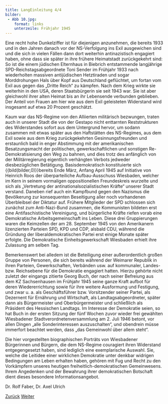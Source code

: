 ```yaml
---
title: LangEinleitung 4/4
bilder:
 - Abb 10.jpg:
    format: links
    unterzeile: Frühjahr 1945
---
```


Eine recht hohe Dunkelziffer ist für diejenigen anzunehmen, die bereits
1933 und in den Jahren danach vor der NS-Verfolgung ins Exil ausgewichen
sind und die sich in vielen Fällen dann dort weiterhin antinazistisch
engagiert haben, ohne dass sie später in ihre frühere Heimatstadt
zurückgekehrt sind: So ist die einem jüdischen Elternhaus in Biebrich
entstammende langjährige SPD-Reichstagsabgeordnete Toni Sender im
Frühjahr 1933 nach wiederholten massiven antijüdischen Hetztiraden und
sogar Morddrohungen Hals über Kopf aus Deutschland geflüchtet, um fortan
vom Exil aus gegen das „Dritte Reich“ zu kämpfen. Nach dem Krieg wirkte
sie weiterhin in den USA, deren Staatsbürgerin sie seit 1943 war. Sie
ist aber gleichwohl ihrer alten Heimat bis an ihr Lebensende verbunden
geblieben. Der Anteil von Frauen am hier wie aus dem Exil geleisteten
Widerstand wird insgesamt auf etwa 20 Prozent geschätzt.

Kaum war das NS-Regime von den Alliierten militärisch bezwungen, traten
auch in unserer Stadt die von der Gestapo nicht enttarnten
Reststrukturen des Widerstandes sofort aus dem Untergrund hervor, um
sodann zusammen mit etwas später aus den Haftstätten des NS-Regimes, aus
dem Exil sowie aus dem Krieg zurückgekehrten Gesinnungsfreunden und
erstaunlich bald in enger Abstimmung mit der amerikanischen
Besatzungsmacht der politischen, gewerkschaftlichen und sonstigen
Re-Demokratisierung den Weg zu bahnen, und dies trotz des anfänglich von
der Militärregierung eigentlich verhängten Verbots jedweder
diesbezüglichen Betätigung. Basisdemokratisch konstituierte sich {{bild(bilder,0)}}bereits
Ende März, Anfang April 1945 auf Initiative von Heinrich Roos der
überparteiliche Aufbau-Ausschuss Wiesbaden, welcher im Kern in seinem
vormaligen oppositionellen Freundeskreis wurzelte und sich als
„Vertretung der antinationalsozialistischen Kräfte“ unserer Stadt
verstand. Daneben rief auch ein Kampfbund gegen den Nazismus die
Bevölkerung zur konsequenten Beseitigung aller noch vorhandenen
Überbleibsel der Diktatur auf. Frühere Mitglieder der SPD schlossen sich
zunächst zum Anti-Nazi-Bund zusammen, die Kommunisten bildeten erst eine
Antifaschistische Vereinigung, und bürgerliche Kräfte riefen vorab eine
Demokratische Arbeitsgemeinschaft ins Leben. Diese drei Gruppierungen
waren die Keimzellen der am 28. September 1945 von den Amerikanern
lizenzierten Parteien SPD, KPD und CDP, alsbald CDU, während die
Gründung der liberaldemokratischen Partei erst einige Monate später
erfolgte. Die Demokratische Einheitsgewerkschaft Wiesbaden erhielt ihre
Zulassung am selben Tag.

Bemerkenswert bei alledem ist die Beteiligung einer außerordentlich
großen Gruppe von Personen, die sich bereits während der Weimarer
Republik in ihren Parteien, Gewerkschaften, Verbänden usw. auf
kommunaler, Landes- bzw. Reichsebene für die Demokratie engagiert
hatten. Hierzu gehörte nicht zuletzt der eingangs zitierte Georg Buch,
der nach seiner Befreiung aus dem KZ Sachsenhausen im Frühjahr 1945
seine ganze Kraft aufbot für deren Wiedererrichtung sowie für ihre
weitere Ausformung und Festigung, und zwar u. a. als Geschäftsführer
bzw. Vorsitzender seiner Partei, als Dezernent für Ernährung und
Wirtschaft, als Landtagsabgeordneter, später dann als Bürgermeister und
Oberbürgermeister und schließlich als Präsident des Hessischen Landtags.
Im Interesse der Demokratie seien, so hat Buch in der ersten Sitzung der
fünf Wochen zuvor wieder frei gewählten Wiesbadener
Stadtverordnetenversammlung am 2. Juli 1946 betont, vor allen Dingen
„alle Sonderinteressen auszuschalten“, und obendrein müsse immerfort
beachtet werden, dass „das Gemeinwohl über allem steht“.

Die hier vorgestellten biographischen Porträts von Wiesbadener
Bürgerinnen und Bürgern, die dem NS-Regime couragiert ihren Widerstand
entgegengesetzt haben, sind lediglich eine exemplarische Auswahl. Sie,
welche die Leitidee einer wirklichen Demokratie unter denkbar widrigen
Bedingungen am Leben erhalten haben, gehören mit Fug und Recht zu den
Vorkämpfern unseres heutigen freiheitlich-demokratischen Gemeinwesens.
Ihrem Angedenken und der Bewahrung ihrer demokratischen Botschaft dient
dieses besondere Informationsangebot.

Dr. Rolf Faber, Dr. Axel Ulrich

[Zurück](lang-teil3.md)
[Weiter](zitate.md)